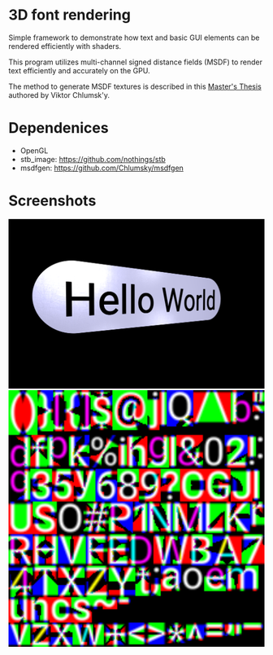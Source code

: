 # 3D font rendering

Simple framework to demonstrate how text and basic GUI elements can be rendered efficiently with shaders.

This program utilizes multi-channel signed distance fields (MSDF) to render text efficiently and accurately on the GPU.

The method to generate MSDF textures is described in this [Master's Thesis](https://github.com/Chlumsky/msdfgen/files/3050967/thesis.pdf) authored by Viktor Chlumsk'y.

# Dependenices

- OpenGL
- stb_image: https://github.com/nothings/stb
- msdfgen: https://github.com/Chlumsky/msdfgen

# Screenshots

<img src="screenshot1.png" width="512" />
<img src="screenshot2.png" width="512" />
